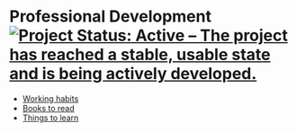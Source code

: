 Professional Development
[![Project Status: Active – The project has reached a stable, usable state and is being actively developed.](https://www.repostatus.org/badges/latest/active.svg)](https://www.repostatus.org/#active)
==============

- [Working habits](https://github.com/trianglegirl/professional-development/blob/master/working-habits.md)
- [Books to read](https://github.com/trianglegirl/professional-development/blob/master/books-to-read)
- [Things to learn](https://github.com/trianglegirl/professional-development/blob/master/things-to-learn.md)
